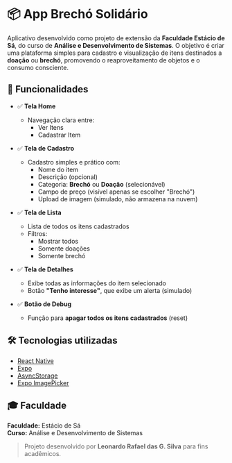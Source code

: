 # 📦 App Brechó Solidário

Aplicativo desenvolvido como projeto de extensão da **Faculdade Estácio de Sá**, do curso de **Análise e Desenvolvimento de Sistemas**. O objetivo é criar uma plataforma simples para cadastro e visualização de itens destinados a **doação** ou **brechó**, promovendo o reaproveitamento de objetos e o consumo consciente.


## 📱 Funcionalidades

- ✅ **Tela Home**
  - Navegação clara entre:
    - Ver Itens
    - Cadastrar Item

- ✅ **Tela de Cadastro**
  - Cadastro simples e prático com:
    - Nome do item
    - Descrição (opcional)
    - Categoria: **Brechó** ou **Doação** (selecionável)
    - Campo de preço (visível apenas se escolher "Brechó")
    - Upload de imagem (simulado, não armazena na nuvem)

- ✅ **Tela de Lista**
  - Lista de todos os itens cadastrados
  - Filtros:
    - Mostrar todos
    - Somente doações
    - Somente brechó

- ✅ **Tela de Detalhes**
  - Exibe todas as informações do item selecionado
  - Botão **"Tenho interesse"**, que exibe um alerta (simulado)

- ✅ **Botão de Debug**
  - Função para **apagar todos os itens cadastrados** (reset)


## 🛠️ Tecnologias utilizadas

- [React Native](https://reactnative.dev/)
- [Expo](https://expo.dev/)
- [AsyncStorage](https://react-native-async-storage.github.io/async-storage/)
- [Expo ImagePicker](https://docs.expo.dev/versions/latest/sdk/imagepicker/)

## 🎓 Faculdade

**Faculdade:** Estácio de Sá  
**Curso:** Análise e Desenvolvimento de Sistemas  


> Projeto desenvolvido por **Leonardo Rafael das G. Silva** para fins acadêmicos.
